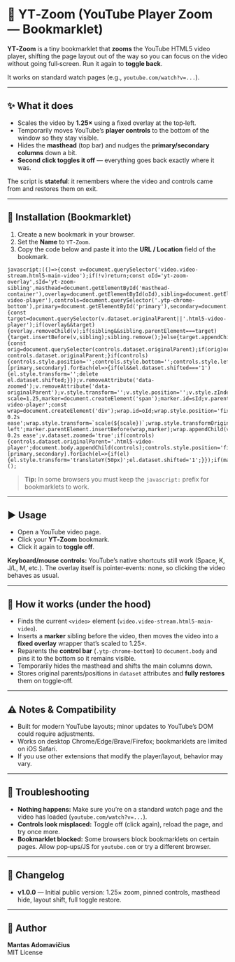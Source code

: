 # 🔎 YT‑Zoom (YouTube Player Zoom — Bookmarklet)

**YT‑Zoom** is a tiny bookmarklet that **zooms** the YouTube HTML5 video player, shifting the page layout out of the way so you can focus on the video without going full‑screen. Run it again to **toggle back**.

It works on standard watch pages (e.g., `youtube.com/watch?v=...`).

---

## ✨ What it does

- Scales the video by **1.25×** using a fixed overlay at the top‑left.
- Temporarily moves YouTube’s **player controls** to the bottom of the window so they stay visible.
- Hides the **masthead** (top bar) and nudges the **primary/secondary columns** down a bit.
- **Second click toggles it off** — everything goes back exactly where it was.

The script is **stateful**: it remembers where the video and controls came from and restores them on exit.

---

## 🔧 Installation (Bookmarklet)

1. Create a new bookmark in your browser.  
2. Set the **Name** to `YT‑Zoom`.  
3. Copy the code below and paste it into the **URL / Location** field of the bookmark.

```text
javascript:(()=>{const v=document.querySelector('video.video-stream.html5-main-video');if(!v)return;const oId='yt-zoom-overlay',sId='yt-zoom-sibling',masthead=document.getElementById('masthead-container'),overlay=document.getElementById(oId),sibling=document.getElementById(sId),player=document.querySelector('.html5-video-player'),controls=document.querySelector('.ytp-chrome-bottom'),primary=document.getElementById('primary'),secondary=document.getElementById('secondary');if(v.dataset.zoomed==='true'){const target=document.querySelector(v.dataset.originalParent||'.html5-video-player');if(overlay&&target){overlay.removeChild(v);if(sibling&&sibling.parentElement===target){target.insertBefore(v,sibling);sibling.remove();}else{target.appendChild(v);}overlay.remove();}if(controls?.dataset.originalParent){const orig=document.querySelector(controls.dataset.originalParent);if(orig)orig.appendChild(controls);delete controls.dataset.originalParent;}if(controls){controls.style.position='';controls.style.bottom='';controls.style.left='';controls.style.right='';controls.style.zIndex='';}if(masthead)masthead.style.visibility='';[primary,secondary].forEach(el=>{if(el&&el.dataset.shifted==='1'){el.style.transform='';delete el.dataset.shifted;}});v.removeAttribute('data-zoomed');v.removeAttribute('data-originalParent');v.style.transform='';v.style.position='';v.style.zIndex='';v.style.transition='';return;}const scale=1.25,marker=document.createElement('span');marker.id=sId;v.parentElement.insertBefore(marker,v);v.dataset.originalParent='.html5-video-player';const wrap=document.createElement('div');wrap.id=oId;wrap.style.position='fixed';wrap.style.top='2px';wrap.style.left='-132px';wrap.style.zIndex='9999';wrap.style.pointerEvents='none';wrap.style.transition='transform 0.2s ease';wrap.style.transform=`scale(${scale})`;wrap.style.transformOrigin='top left';marker.parentElement.insertBefore(wrap,marker);wrap.appendChild(v);v.style.position='relative';v.style.zIndex='10';v.style.transition='transform 0.2s ease';v.dataset.zoomed='true';if(controls){controls.dataset.originalParent='.html5-video-player';document.body.appendChild(controls);controls.style.position='fixed';controls.style.bottom='0';controls.style.left='0';controls.style.right='0';controls.style.zIndex='10000';}[primary,secondary].forEach(el=>{if(el){el.style.transform='translateY(50px)';el.dataset.shifted='1';}});if(masthead)masthead.style.visibility='hidden';})();
```

> **Tip:** In some browsers you must keep the `javascript:` prefix for bookmarklets to work.

---

## ▶️ Usage

- Open a YouTube video page.  
- Click your **YT‑Zoom** bookmark.  
- Click it again to **toggle off**.

**Keyboard/mouse controls:** YouTube’s native shortcuts still work (Space, K, J/L, M, etc.). The overlay itself is pointer‑events: none, so clicking the video behaves as usual.

---

## 🧠 How it works (under the hood)

- Finds the current `<video>` element (`video.video-stream.html5-main-video`).  
- Inserts a **marker** sibling before the video, then moves the video into a **fixed overlay** wrapper that’s scaled to 1.25×.  
- Reparents the **control bar** (`.ytp-chrome-bottom`) to `document.body` and pins it to the bottom so it remains visible.  
- Temporarily hides the masthead and shifts the main columns down.  
- Stores original parents/positions in `dataset` attributes and **fully restores** them on toggle‑off.

---

## ⚠️ Notes & Compatibility

- Built for modern YouTube layouts; minor updates to YouTube’s DOM could require adjustments.  
- Works on desktop Chrome/Edge/Brave/Firefox; bookmarklets are limited on iOS Safari.  
- If you use other extensions that modify the player/layout, behavior may vary.

---

## 🧪 Troubleshooting

- **Nothing happens:** Make sure you’re on a standard watch page and the video has loaded (`youtube.com/watch?v=...`).  
- **Controls look misplaced:** Toggle off (click again), reload the page, and try once more.  
- **Bookmarklet blocked:** Some browsers block bookmarklets on certain pages. Allow pop‑ups/JS for `youtube.com` or try a different browser.

---

## 📝 Changelog

- **v1.0.0** — Initial public version: 1.25× zoom, pinned controls, masthead hide, layout shift, full toggle restore.

---

## 👤 Author

**Mantas Adomavičius**  
MIT License
